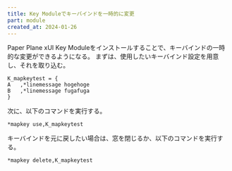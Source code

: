 ```yaml
---
title: Key Moduleでキーバインドを一時的に変更
part: module
created_at: 2024-01-26
---
```

Paper Plane xUI Key Moduleをインストールすることで、キーバインドの一時的な変更ができるようになる。
まずは、使用したいキーバインド設定を用意し、それを取り込む。

```
K_mapkeytest = {
A	,*linemessage hogehoge
B	,*linemessage fugafuga
}
```

次に、以下のコマンドを実行する。

```
*mapkey use,K_mapkeytest
```

キーバインドを元に戻したい場合は、窓を閉じるか、以下のコマンドを実行する。

```
*mapkey delete,K_mapkeytest
```

